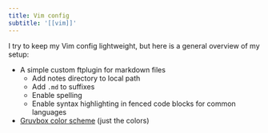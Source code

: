 ```yaml
---
title: Vim config
subtitle: '[[vim]]'
---
```


I try to keep my Vim config lightweight, but here is a general overview of my setup:

- A simple custom ftplugin for markdown files
    - Add notes directory to local path
    - Add `.md` to suffixes
    - Enable spelling
    - Enable syntax highlighting in fenced code blocks for common languages
- [Gruvbox color scheme](https://github.com/morhetz/gruvbox) (just the colors)

